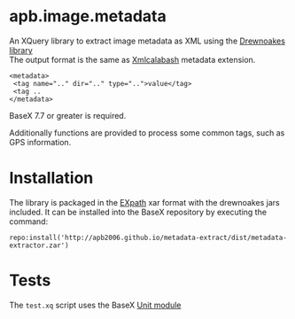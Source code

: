 # apb.image.metadata
An XQuery library to extract image metadata as XML using the 
[Drewnoakes library](http://drewnoakes.com/code/exif/)  
The output format is the same as [Xmlcalabash](http://xmlcalabash.com/) metadata extension. 
````
<metadata>
 <tag name=".." dir=".." type="..">value</tag>
 <tag ..
</metadata>
````
BaseX 7.7 or greater is required.

Additionally functions are provided to process some common tags, such as GPS information.

# Installation
The library is packaged in the [EXpath](http://expath.org/spec/pkg) xar format with 
the drewnoakes jars included. It can be installed into the BaseX repository by 
executing the command:
````
repo:install('http://apb2006.github.io/metadata-extract/dist/metadata-extractor.zar')
````
# Tests
The `test.xq` script uses the BaseX [Unit module](http://docs.basex.org/wiki/Unit_Module)
